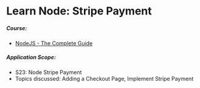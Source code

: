 # Learn Node: Stripe Payment

##### Course:

- [NodeJS - The Complete Guide](https://www.udemy.com/course/nodejs-the-complete-guide)

##### Application Scope:

- S23: Node Stripe Payment
- Topics discussed: Adding a Checkout Page, Implement Stripe Payment
